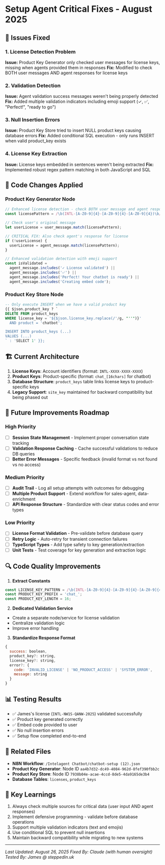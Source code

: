 # Setup Agent Critical Fixes - August 2025

## 🔧 Issues Fixed

### 1. **License Detection Problem**
**Issue:** Product Key Generator only checked user messages for license keys, missing when agents provided them in responses
**Fix:** Modified to check BOTH user messages AND agent responses for license keys

### 2. **Validation Detection**
**Issue:** Agent validation success messages weren't being properly detected
**Fix:** Added multiple validation indicators including emoji support (✓, ✅, "Perfect!", "ready to go")

### 3. **Null Insertion Errors**
**Issue:** Product Key Store tried to insert NULL product keys causing database errors
**Fix:** Added conditional SQL execution - only runs INSERT when valid product_key exists

### 4. **License Key Extraction**
**Issue:** License keys embedded in sentences weren't being extracted
**Fix:** Implemented robust regex pattern matching in both JavaScript and SQL

## 📝 Code Changes Applied

### Product Key Generator Node
```javascript
// Enhanced license detection - check BOTH user message and agent response
const licensePattern = /\b(INTL-[A-Z0-9]{4}-[A-Z0-9]{4}-[A-Z0-9]{4})\b/i;

// Check user's original message
let userLicense = user_message.match(licensePattern);

// CRITICAL FIX: Also check agent's response for license
if (!userLicense) {
  userLicense = agent_message.match(licensePattern);
}

// Enhanced validation detection with emoji support
const isValidated = 
  agent_message.includes('✓ License validated') ||
  agent_message.includes('✅') ||
  agent_message.includes('Perfect! Your chatbot is ready') ||
  agent_message.includes('Creating embed code');
```

### Product Key Store Node
```sql
-- Only execute INSERT when we have a valid product key
{{ $json.product_key ? `
DELETE FROM product_keys 
WHERE license_key = '${$json.license_key.replace(/'/g, "''")}'
  AND product = 'chatbot';

INSERT INTO product_keys (...)
VALUES (...)
` : 'SELECT 1' }};
```

## 🏗️ Current Architecture

1. **License Keys**: Account identifiers (format: `INTL-XXXX-XXXX-XXXX`)
2. **Product Keys**: Product-specific (format: `chat_[16chars]` for chatbot)
3. **Database Structure**: `product_keys` table links license keys to product-specific keys
4. **Legacy Support**: `site_key` maintained for backward compatibility but being phased out

## 🚀 Future Improvements Roadmap

### High Priority
- [ ] **Session State Management** - Implement proper conversation state tracking
- [ ] **Validation Response Caching** - Cache successful validations to reduce DB queries
- [ ] **Better Error Messages** - Specific feedback (invalid format vs not found vs no access)

### Medium Priority
- [ ] **Audit Trail** - Log all setup attempts with outcomes for debugging
- [ ] **Multiple Product Support** - Extend workflow for sales-agent, data-enrichment
- [ ] **API Response Structure** - Standardize with clear status codes and error types

### Low Priority
- [ ] **License Format Validation** - Pre-validate before database query
- [ ] **Retry Logic** - Auto-retry for transient connection failures
- [ ] **TypeScript Types** - Add type safety to key generation/extraction
- [ ] **Unit Tests** - Test coverage for key generation and extraction logic

## 🔍 Code Quality Improvements

1. **Extract Constants**
```javascript
const LICENSE_KEY_PATTERN = /\b(INTL-[A-Z0-9]{4}-[A-Z0-9]{4}-[A-Z0-9]{4})\b/i;
const PRODUCT_KEY_PREFIX = 'chat_';
const PRODUCT_KEY_LENGTH = 16;
```

2. **Dedicated Validation Service**
- Create a separate node/service for license validation
- Centralize validation logic
- Improve error handling

3. **Standardize Response Format**
```javascript
{
  success: boolean,
  product_key?: string,
  license_key?: string,
  error?: {
    code: 'INVALID_LICENSE' | 'NO_PRODUCT_ACCESS' | 'SYSTEM_ERROR',
    message: string
  }
}
```

## 📊 Testing Results

- ✅ James's license (`INTL-NW1S-QANW-2025`) validated successfully
- ✅ Product key generated correctly
- ✅ Embed code provided to user
- ✅ No null insertion errors
- ✅ Setup flow completed end-to-end

## 🔗 Related Files

- **N8N Workflow**: `/Intelagent Chatbot/chatbot-setup (12).json`
- **Product Key Generator**: Node ID `aa4b7d32-dc49-4084-962d-8fef390fbb2c`
- **Product Key Store**: Node ID `7938b04e-acae-4ccd-8de5-4da9165de3b4`
- **Database Tables**: `licenses`, `product_keys`

## 📌 Key Learnings

1. Always check multiple sources for critical data (user input AND agent responses)
2. Implement defensive programming - validate before database operations
3. Support multiple validation indicators (text and emojis)
4. Use conditional SQL to prevent null insertions
5. Maintain backward compatibility while migrating to new systems

---

*Last Updated: August 26, 2025*
*Fixed By: Claude (with human oversight)*
*Tested By: James @ steppedin.uk*
